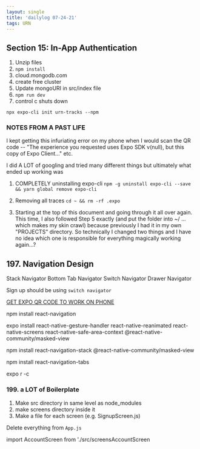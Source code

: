 ```yaml
---
layout: single
title: 'dailylog 07-24-21'
tags: URN
---
```


## Section 15: In-App Authentication

1. Unzip files
2. `npm install`
3. cloud.mongodb.com
4. create free cluster
5. Update mongoURI in src/index file
6. `npm run dev`
7. control c shuts down

`npx expo-cli init urn-tracks --npm`

### NOTES FROM A PAST LIFE

I kept getting this infuriating error on my phone when I would scan the QR code -- "The experience you requested uses Expo SDK v(null), but this copy of Expo Client..." etc.

I did A LOT of googling and tried many different things but ultimately what ended up working was

1. COMPLETELY uninstalling expo-cli `npm -g uninstall expo-cli --save && yarn global remove expo-cli`

2. Removing all traces `cd ~ && rm -rf .expo`

3. Starting at the top of this document and going through it all over again. This time, I also followed Step 5 exactly (and put the folder into ~/ ... which makes my skin crawl) because previously I had it in my own "PROJECTS" directory. So technically I changed two things and I have no idea which one is responsible for everything magically working again...?

## 197. Navigation Design

Stack Navigator
Bottom Tab Navigator
Switch Navigator
Drawer Navigator

Sign up should be using `switch navigator`

[GET EXPO QR CODE TO WORK ON PHONE](https://stackoverflow.com/questions/57796485/react-native-app-with-expo-qr-code-not-loading)

npm install react-navigation

expo install react-native-gesture-handler react-native-reanimated react-native-screens react-native-safe-area-context @react-native-community/masked-view

npm install react-navigation-stack @react-native-community/masked-view

npm install react-navigation-tabs

expo r -c

### 199. a LOT of Boilerplate

1. Make src directory in same level as node_modules
2. make screens directory inside it
3. Make a file for each screen (e.g. SignupScreen.js)

Delete everything from `App.js`

import AccountScreen from './src/screensAccountScreen
